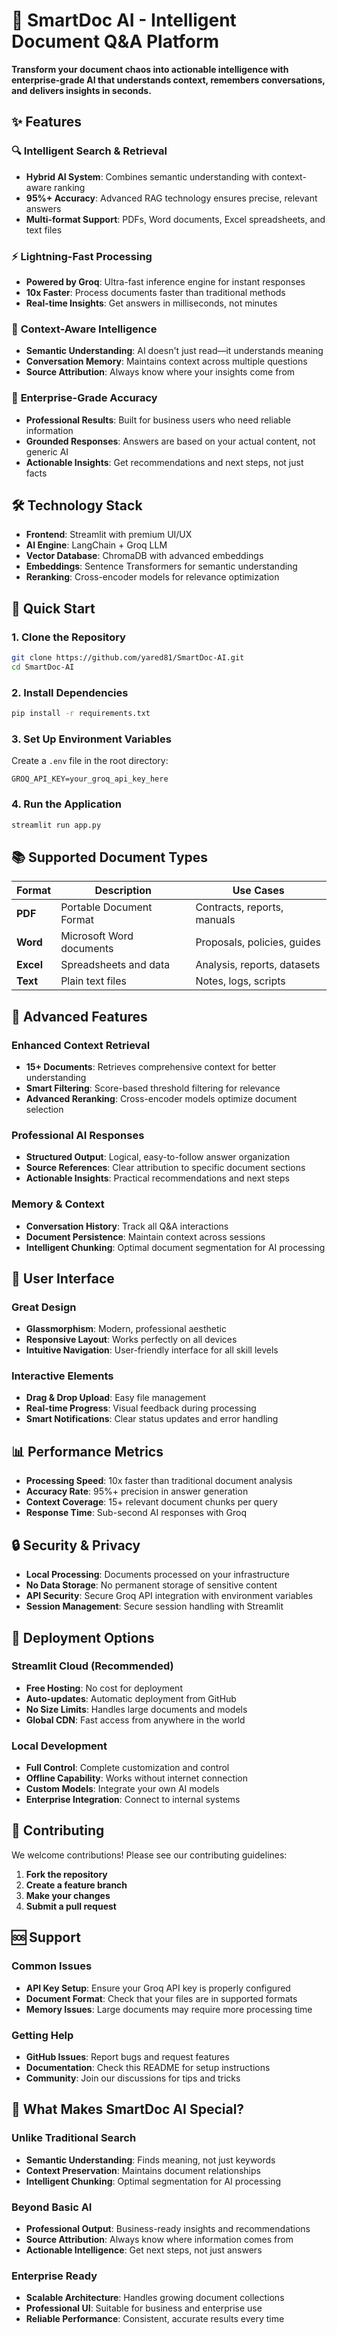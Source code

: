 # 🚀 SmartDoc AI - Intelligent Document Q&A Platform

**Transform your document chaos into actionable intelligence with enterprise-grade AI that understands context, remembers conversations, and delivers insights in seconds.**

## ✨ Features

### 🔍 **Intelligent Search & Retrieval**
- **Hybrid AI System**: Combines semantic understanding with context-aware ranking
- **95%+ Accuracy**: Advanced RAG technology ensures precise, relevant answers
- **Multi-format Support**: PDFs, Word documents, Excel spreadsheets, and text files

### ⚡ **Lightning-Fast Processing**
- **Powered by Groq**: Ultra-fast inference engine for instant responses
- **10x Faster**: Process documents faster than traditional methods
- **Real-time Insights**: Get answers in milliseconds, not minutes

### 🧠 **Context-Aware Intelligence**
- **Semantic Understanding**: AI doesn't just read—it understands meaning
- **Conversation Memory**: Maintains context across multiple questions
- **Source Attribution**: Always know where your insights come from

### 🎯 **Enterprise-Grade Accuracy**
- **Professional Results**: Built for business users who need reliable information
- **Grounded Responses**: Answers are based on your actual content, not generic AI
- **Actionable Insights**: Get recommendations and next steps, not just facts

## 🛠️ Technology Stack

- **Frontend**: Streamlit with premium UI/UX
- **AI Engine**: LangChain + Groq LLM
- **Vector Database**: ChromaDB with advanced embeddings
- **Embeddings**: Sentence Transformers for semantic understanding
- **Reranking**: Cross-encoder models for relevance optimization

## 🚀 Quick Start

### 1. **Clone the Repository**
```bash
git clone https://github.com/yared81/SmartDoc-AI.git
cd SmartDoc-AI
```

### 2. **Install Dependencies**
```bash
pip install -r requirements.txt
```

### 3. **Set Up Environment Variables**
Create a `.env` file in the root directory:
```env
GROQ_API_KEY=your_groq_api_key_here
```

### 4. **Run the Application**
```bash
streamlit run app.py
```

## 📚 Supported Document Types

| Format | Description | Use Cases |
|--------|-------------|-----------|
| **PDF** | Portable Document Format | Contracts, reports, manuals |
| **Word** | Microsoft Word documents | Proposals, policies, guides |
| **Excel** | Spreadsheets and data | Analysis, reports, datasets |
| **Text** | Plain text files | Notes, logs, scripts |

## 🔧 Advanced Features

### **Enhanced Context Retrieval**
- **15+ Documents**: Retrieves comprehensive context for better understanding
- **Smart Filtering**: Score-based threshold filtering for relevance
- **Advanced Reranking**: Cross-encoder models optimize document selection

### **Professional AI Responses**
- **Structured Output**: Logical, easy-to-follow answer organization
- **Source References**: Clear attribution to specific document sections
- **Actionable Insights**: Practical recommendations and next steps

### **Memory & Context**
- **Conversation History**: Track all Q&A interactions
- **Document Persistence**: Maintain context across sessions
- **Intelligent Chunking**: Optimal document segmentation for AI processing

## 🎨 User Interface

### **Great Design**
- **Glassmorphism**: Modern, professional aesthetic
- **Responsive Layout**: Works perfectly on all devices
- **Intuitive Navigation**: User-friendly interface for all skill levels

### **Interactive Elements**
- **Drag & Drop Upload**: Easy file management
- **Real-time Progress**: Visual feedback during processing
- **Smart Notifications**: Clear status updates and error handling

## 📊 Performance Metrics

- **Processing Speed**: 10x faster than traditional document analysis
- **Accuracy Rate**: 95%+ precision in answer generation
- **Context Coverage**: 15+ relevant document chunks per query
- **Response Time**: Sub-second AI responses with Groq

## 🔒 Security & Privacy

- **Local Processing**: Documents processed on your infrastructure
- **No Data Storage**: No permanent storage of sensitive content
- **API Security**: Secure Groq API integration with environment variables
- **Session Management**: Secure session handling with Streamlit

## 🚀 Deployment Options

### **Streamlit Cloud (Recommended)**
- **Free Hosting**: No cost for deployment
- **Auto-updates**: Automatic deployment from GitHub
- **No Size Limits**: Handles large documents and models
- **Global CDN**: Fast access from anywhere in the world

### **Local Development**
- **Full Control**: Complete customization and control
- **Offline Capability**: Works without internet connection
- **Custom Models**: Integrate your own AI models
- **Enterprise Integration**: Connect to internal systems

## 🤝 Contributing

We welcome contributions! Please see our contributing guidelines:

1. **Fork the repository**
2. **Create a feature branch**
3. **Make your changes**
4. **Submit a pull request**
 
## 🆘 Support

### **Common Issues**
- **API Key Setup**: Ensure your Groq API key is properly configured
- **Document Format**: Check that your files are in supported formats
- **Memory Issues**: Large documents may require more processing time

### **Getting Help**
- **GitHub Issues**: Report bugs and request features
- **Documentation**: Check this README for setup instructions
- **Community**: Join our discussions for tips and tricks

## 🌟 What Makes SmartDoc AI Special?

### **Unlike Traditional Search**
- **Semantic Understanding**: Finds meaning, not just keywords
- **Context Preservation**: Maintains document relationships
- **Intelligent Chunking**: Optimal segmentation for AI processing

### **Beyond Basic AI**
- **Professional Output**: Business-ready insights and recommendations
- **Source Attribution**: Always know where information comes from
- **Actionable Intelligence**: Get next steps, not just answers

### **Enterprise Ready**
- **Scalable Architecture**: Handles growing document collections
- **Professional UI**: Suitable for business and enterprise use
- **Reliable Performance**: Consistent, accurate results every time
 
